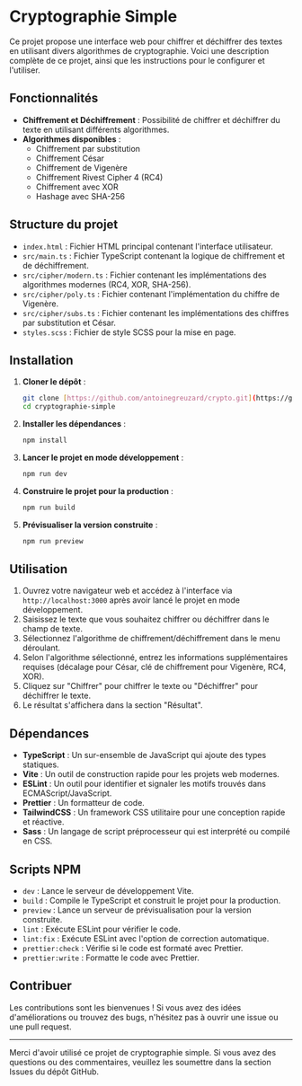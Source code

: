 # Cryptographie Simple

Ce projet propose une interface web pour chiffrer et déchiffrer des textes en utilisant divers algorithmes de cryptographie. Voici une description complète de ce projet, ainsi que les instructions pour le configurer et l'utiliser.

## Fonctionnalités

- **Chiffrement et Déchiffrement** : Possibilité de chiffrer et déchiffrer du texte en utilisant différents algorithmes.
- **Algorithmes disponibles** :
  - Chiffrement par substitution
  - Chiffrement César
  - Chiffrement de Vigenère
  - Chiffrement Rivest Cipher 4 (RC4)
  - Chiffrement avec XOR
  - Hashage avec SHA-256

## Structure du projet

- `index.html` : Fichier HTML principal contenant l'interface utilisateur.
- `src/main.ts` : Fichier TypeScript contenant la logique de chiffrement et de déchiffrement.
- `src/cipher/modern.ts` : Fichier contenant les implémentations des algorithmes modernes (RC4, XOR, SHA-256).
- `src/cipher/poly.ts` : Fichier contenant l'implémentation du chiffre de Vigenère.
- `src/cipher/subs.ts` : Fichier contenant les implémentations des chiffres par substitution et César.
- `styles.scss` : Fichier de style SCSS pour la mise en page.

## Installation

1. **Cloner le dépôt** :
    ```sh
    git clone [https://github.com/antoinegreuzard/crypto.git](https://github.com/antoinegreuzard/crypto.git)
    cd cryptographie-simple
    ```

2. **Installer les dépendances** :
    ```sh
    npm install
    ```

3. **Lancer le projet en mode développement** :
    ```sh
    npm run dev
    ```

4. **Construire le projet pour la production** :
    ```sh
    npm run build
    ```

5. **Prévisualiser la version construite** :
    ```sh
    npm run preview
    ```

## Utilisation

1. Ouvrez votre navigateur web et accédez à l'interface via `http://localhost:3000` après avoir lancé le projet en mode développement.
2. Saisissez le texte que vous souhaitez chiffrer ou déchiffrer dans le champ de texte.
3. Sélectionnez l'algorithme de chiffrement/déchiffrement dans le menu déroulant.
4. Selon l'algorithme sélectionné, entrez les informations supplémentaires requises (décalage pour César, clé de chiffrement pour Vigenère, RC4, XOR).
5. Cliquez sur "Chiffrer" pour chiffrer le texte ou "Déchiffrer" pour déchiffrer le texte.
6. Le résultat s'affichera dans la section "Résultat".

## Dépendances

- **TypeScript** : Un sur-ensemble de JavaScript qui ajoute des types statiques.
- **Vite** : Un outil de construction rapide pour les projets web modernes.
- **ESLint** : Un outil pour identifier et signaler les motifs trouvés dans ECMAScript/JavaScript.
- **Prettier** : Un formatteur de code.
- **TailwindCSS** : Un framework CSS utilitaire pour une conception rapide et réactive.
- **Sass** : Un langage de script préprocesseur qui est interprété ou compilé en CSS.

## Scripts NPM

- `dev` : Lance le serveur de développement Vite.
- `build` : Compile le TypeScript et construit le projet pour la production.
- `preview` : Lance un serveur de prévisualisation pour la version construite.
- `lint` : Exécute ESLint pour vérifier le code.
- `lint:fix` : Exécute ESLint avec l'option de correction automatique.
- `prettier:check` : Vérifie si le code est formaté avec Prettier.
- `prettier:write` : Formatte le code avec Prettier.

## Contribuer

Les contributions sont les bienvenues ! Si vous avez des idées d'améliorations ou trouvez des bugs, n'hésitez pas à ouvrir une issue ou une pull request.

---

Merci d'avoir utilisé ce projet de cryptographie simple. Si vous avez des questions ou des commentaires, veuillez les soumettre dans la section Issues du dépôt GitHub.

